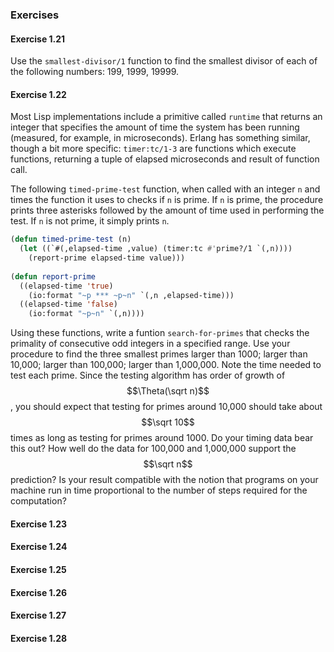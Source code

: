 ### Exercises

#### Exercise 1.21

Use the ``smallest-divisor/1`` function to find the smallest divisor of each of the following numbers: 199, 1999, 19999. 

#### Exercise 1.22

Most Lisp implementations include a primitive called ``runtime`` that returns an integer that specifies the amount of time the system has been running (measured, for example, in microseconds). Erlang has something similar, though a bit more specific: ``timer:tc/1-3`` are functions which execute functions, returning a tuple of elapsed microseconds and result of function call.

The following ``timed-prime-test`` function, when called with an integer ``n`` and times the function it uses to checks if ``n`` is prime. If ``n`` is prime, the procedure prints three asterisks followed by the amount of time used in performing the test. If ``n`` is not prime, it simply prints ``n``.

```lisp
(defun timed-prime-test (n)
  (let ((`#(,elapsed-time ,value) (timer:tc #'prime?/1 `(,n))))
    (report-prime elapsed-time value)))
    
(defun report-prime
  ((elapsed-time 'true)
    (io:format "~p *** ~p~n" `(,n ,elapsed-time)))
  ((elapsed-time 'false)
    (io:format "~p~n" `(,n))))
```

Using these functions, write a funtion ``search-for-primes`` that checks the primality of consecutive odd integers in a specified range. Use your procedure to find the three smallest primes larger than 1000; larger than 10,000; larger than 100,000; larger than 1,000,000. Note the time needed to test each prime. Since the testing algorithm has order of growth of $$\Theta(\sqrt n)$$, you should expect that testing for primes around 10,000 should take about $$\sqrt 10$$ times as long as testing for primes around 1000. Do your timing data bear this out? How well do the data for 100,000 and 1,000,000 support the $$\sqrt n$$ prediction? Is your result compatible with the notion that programs on your machine run in time proportional to the number of steps required for the computation? 

#### Exercise 1.23

#### Exercise 1.24

#### Exercise 1.25

#### Exercise 1.26

#### Exercise 1.27

#### Exercise 1.28